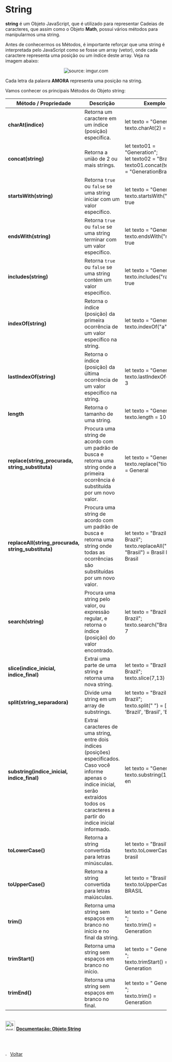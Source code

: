 <h1>String</h1>



**string** é um Objeto JavaScript, que é utilizado para representar Cadeias de caracteres, que assim como o Objeto **Math**, possui vários métodos para manipularmos uma string. 

Antes de conhecermos os Métodos, é importante reforçar que uma string é interpretada pelo JavaScript como se fosse um array (vetor), onde cada caractere representa uma posição ou um índice deste array. Veja na imagem abaixo:

<div align="center"><img src="https://i.imgur.com/4zoFVuA.png" title="source: imgur.com" /></div>

Cada letra da palavra **AMORA** representa uma posição na string.

Vamos conhecer os principais Métodos do Objeto string:

| Método / Propriedade                                | Descrição                                                    | Exemplo                                                      |
| --------------------------------------------------- | ------------------------------------------------------------ | ------------------------------------------------------------ |
| **charAt(indice)**                                  | Retorna um caractere em um índice (posição) específica.      | let texto = "Generation"; <br />texto.charAt(2) = n          |
| **concat(string)**                                  | Retorna a união de 2 ou mais strings.                        | let texto01 = "Generation"; <br />let texto02 = "Brasil"; <br />texto01.concat(texto02) = "GenerationBrasil" |
| **startsWith(string)**                              | Retorna `true` ou `false` se uma string iniciar com um valor específico. | let texto = "Generation"; <br />texto.startsWith("G") = true |
| **endsWith(string)**                                | Retorna `true` ou `false` se uma string terminar com um valor específico. | let texto = "Generation"; <br />texto.endsWith("n") = true   |
| **includes(string)**                                | Retorna `true` ou `false` se uma string contém um valor específico. | let texto = "Generation"; <br />texto.includes("ra") = true  |
| **indexOf(string)**                                 | Retorna o índice (posição) da primeira ocorrência de um valor específico na string. | let texto = "Generation"; <br />texto.indexOf("a") = 5       |
| **lastIndexOf(string)**                             | Retorna o índice (posição) da última ocorrência de um valor específico na string. | let texto = "Generation"; <br />texto.lastIndexOf("e") = 3   |
| **length**                                          | Retorna o tamanho de uma string.                             | let texto = "Generation"; <br />texto.length = 10            |
| **replace(string_procurada, string_substituta)**    | Procura uma string de acordo com um padrão de busca e retorna uma string onde a primeira ocorrência é substituída por um novo valor. | let texto = "Generation"; <br />texto.replace("tion", "l") = General |
| **replaceAll(string_procurada, string_substituta)** | Procura uma string de acordo com um padrão de busca e retorna uma string onde todas as  ocorrências são substituídas por um novo valor. | let texto = "Brazil Brasil Brazil"; <br />texto.replaceAll("Brazil", "Brasil") = Brasil Brasil Brasil |
| **search(string)**                                  | Procura uma string pelo valor, ou expressão regular, e retorna o índice (posição)  do valor encontrado. | let texto = "Brazil Brasil Brazil"; <br />texto.search("Brasil") = 7 |
| **slice(indice_inicial, indice_final)**             | Extrai uma parte de uma string e retorna uma nova string.    | let texto = "Brazil Brasil Brazil"; <br />texto.slice(7,13) = Brasil |
| **split(string_separadora)**                        | Divide uma string em um array de substrings.                 | let texto = "Brazil Brasil Brazil"; <br />texto.split(" ") = [ 'Brazil', 'Brasil', 'Brazil' ] |
| **substring(indice_inicial, indice_final)**         | Extrai caracteres de uma string, entre dois índices (posições) especificados. Caso você informe apenas o índice inicial, serão extraídos todos os caracteres a partir do índice inicial informado. | let texto = "Generation"; <br />texto.substring(1, 3) = en   |
| **toLowerCase()**                                   | Retorna a string convertida para letras minúsculas.          | let texto = "Brasil"; <br />texto.toLowerCase() = brasil     |
| **toUpperCase()**                                   | Retorna a string convertida para letras maiúsculas.          | let texto = "Brasil"; <br />texto.toUpperCase() = BRASIL     |
| **trim()**                                          | Retorna uma string sem espaços em branco no início e no final da string. | let texto = "   Generation   "; <br />texto.trim() = Generation |
| **trimStart()**                                     | Retorna uma string sem espaços em branco no início.          | let texto = "   Generation   "; <br />texto.trimStart() = Generation |
| **trimEnd()**                                       | Retorna uma string sem espaços em branco no final.           | let texto = "   Generation   "; <br />texto.trim() =    Generation |

<br />

<div align="left"><img src="https://i.imgur.com/r9lrbPG.png" title="source: imgur.com" width="30px"/> <a href="https://developer.mozilla.org/pt-BR/docs/Web/JavaScript/Reference/Global_Objects/String" target="_blank"><b>Documentação: Objeto String</b></a></div>

<br /><br />

<div align="left"><a href="README.md"><img src="https://i.imgur.com/XMgF3gl.png" title="source: imgur.com" width="3%"/>Voltar</a></div>
